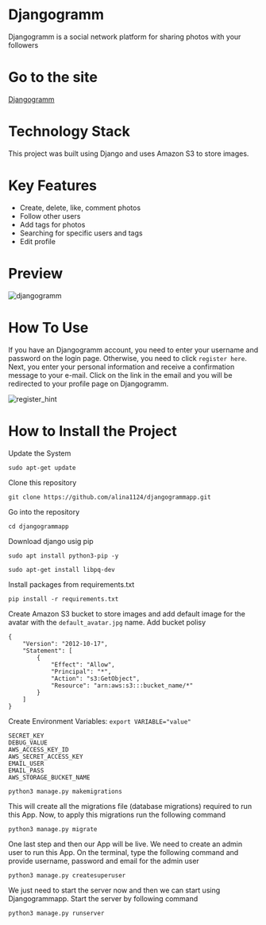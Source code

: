 # Djangogramm
Djangogramm is a social network platform for sharing photos with your followers

# Go to the site
[Djangogramm](https://web-production-0387.up.railway.app/)

# Technology Stack
This project was built using Django and uses Amazon S3 to store images.

# Key Features
* Create, delete, like, comment photos
* Follow other users
* Add tags for photos
* Searching for specific users and tags
* Edit profile

# Preview
![djangogramm](https://user-images.githubusercontent.com/99839351/207478168-55305ea8-70d1-4fd0-a8bf-03c93b094eb0.gif)

# How To Use
If you have an Djangogramm account, you need to enter your username and password on the login page. Otherwise, you need to click `register here`. Next, you enter your personal information and receive a confirmation message to your e-mail. Click on the link in the email and you will be redirected to your profile page on Djangogramm.

![register_hint](https://user-images.githubusercontent.com/99839351/207478208-4352575d-b2d7-4575-92b9-037caa0c87eb.jpg)

# How to Install the Project

Update the System
```
sudo apt-get update
```

Clone this repository
```
git clone https://github.com/alina1124/djangogrammapp.git
```

Go into the repository
```
cd djangogrammapp
```

Download django usig pip
```
sudo apt install python3-pip -y
```
```
sudo apt-get install libpq-dev
```
Install packages from requirements.txt
```
pip install -r requirements.txt
```  
Create Amazon S3 bucket to store images and add default image for the avatar with the ```default_avatar.jpg``` name.
Add bucket polisy
```
{
    "Version": "2012-10-17",
    "Statement": [
        {
            "Effect": "Allow",
            "Principal": "*",
            "Action": "s3:GetObject",
            "Resource": "arn:aws:s3:::bucket_name/*"
        }
    ]
}
```

Create Environment Variables:
```export VARIABLE="value"```
  ```
  SECRET_KEY
  DEBUG_VALUE
  AWS_ACCESS_KEY_ID
  AWS_SECRET_ACCESS_KEY
  EMAIL_USER
  EMAIL_PASS  
  AWS_STORAGE_BUCKET_NAME
```
```
python3 manage.py makemigrations
```
This will create all the migrations file (database migrations) required to run this App.
Now, to apply this migrations run the following command
```
python3 manage.py migrate
```
One last step and then our App will be live. We need to create an admin user to run this App. On the terminal, type the following command and provide username, password and email for the admin user

```
python3 manage.py createsuperuser
```
 We just need to start the server now and then we can start using Djangogrammapp. Start the server by following command

```
python3 manage.py runserver
```



